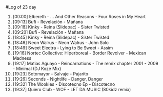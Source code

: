 #Log of 23 day

1. [00:00] Elbereth - ... And Other Reasons - Four Roses in My Heart
1. [09:13] Bufi - Revelación - Mañana
1. [09:18] Kinky - Reina (Slidepac) - Sister Twisted
1. [09:20] Bufi - Revelación - Mañana
1. [18:45] Kinky - Reina (Slidepac) - Sister Twisted
1. [18:46] Neon Walrus - Neon Walrus - John Solo
1. [18:49] Sweet Electra - Lying to Be Sweet - Assim
1. [19:16] Nortec Collective: Hiperboreal - Border Revolver - Mexican Madness
1. [19:17] Matias Aguayo - Reincarnations - The remix chapter 2001 - 2009 - Minimal (DJ Koze Mix)
1. [19:23] Sotomayor - Salvaje - Pajarito
1. [19:26] Seconds - Nightlife - Danger, Danger
1. [19:32] The Wookies - Discotecno Ep - Discotecno
1. [19:37] Quiero Club - WOF - LET DA MUSIC (80kidz remix)
